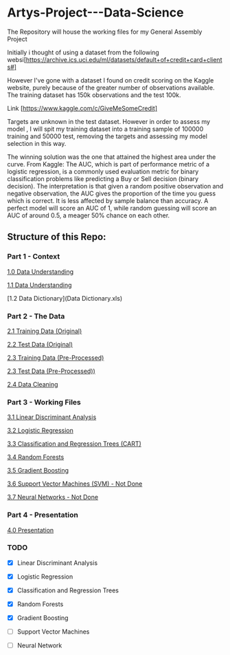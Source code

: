 # Artys-Project---Data-Science
The Repository will house the working files for my General Assembly Project

Initially i thought of using a dataset from the following websi[https://archive.ics.uci.edu/ml/datasets/default+of+credit+card+clients#]


However I've gone with a dataset I found on credit scoring on the Kaggle website, purely because of the greater number of observations available. The training dataset has 150k observations and the test 100k.

Link [https://www.kaggle.com/c/GiveMeSomeCredit]

Targets are unknown in the test dataset. However in order to assess my model , I will spit my training dataset into a training sample of 100000 training and 50000 test, removing the targets and assessing my model selection in this way.

The winning solution was the one that attained the highest area under the curve.
From Kaggle:
The AUC, which is part of performance metric of a logistic regression, is a commonly used evaluation metric for binary classification problems like predicting a Buy or Sell decision (binary decision). The interpretation is that given a random positive observation and negative observation, the AUC gives the proportion of the time you guess which is correct. It is less affected by sample balance than accuracy. A perfect model will score an AUC of 1, while random guessing will score an AUC of around 0.5, a meager 50% chance on each other.


## Structure of this Repo:

### Part 1 - Context

[1.0 Data Understanding](0_Business_Understanding)

[1.1 Data Understanding](1_Data_Understanding.ipynb)

[1.2 Data Dictionary](Data Dictionary.xls)

    
### Part 2 - The Data 

[2.1 Training Data (Original)](cs-training.csv)

[2.2 Test Data (Original)](cs-test.csv)   

[2.3 Training Data (Pre-Processed)](training.csv)    

[2.3 Test Data (Pre-Processed))](test.csv)  

[2.4 Data Cleaning](2_DataCleaning.ipynb)  
    
### Part 3 - Working Files 

[3.1 Linear Discriminant Analysis](3_LDA..ipynb)  

[3.2 Logistic Regression ](4_LogisticRegression.ipynb)  

[3.3 Classification and Regression Trees (CART)](5_CARTS.ipynb)  

[3.4 Random Forests](6_RandomForests.ipynb)  

[3.5 Gradient Boosting](7_GradientBoosting.ipynb)  

[3.6 Support Vector Machines (SVM) - Not Done](8_SVMs.ipynb)  

[3.7 Neural Networks - Not Done](9_NeuralNetworks.ipynb)

### Part 4 - Presentation 

[4.0 Presentation](Presentation.ipynb)


### TODO

- [x] Linear Discriminant Analysis
- [x] Logistic Regression
- [x] Classification and Regression Trees
- [x] Random Forests
- [x] Gradient Boosting 
- [ ] Support Vector Machines
- [ ] Neural Network




